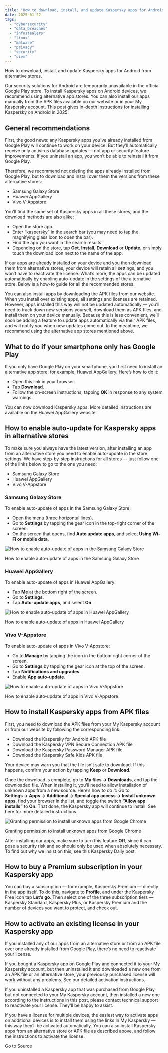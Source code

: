 ```yaml
---
title: "How to download, install, and update Kaspersky apps for Android | Kaspersky official blog"
date: 2025-01-22
tags: 
  - "cybersecurity"
  - "data_breaches"
  - "infostealers"
  - "linux"
  - "malware"
  - "privacy"
  - "security"
  - "siem"
---
```


How to download, install, and update Kaspersky apps for Android from alternative stores.

Our security solutions for Android are temporarily unavailable in the official Google Play store. To install Kaspersky apps on Android devices, we recommend using alternative app stores. You can also install our apps manually from the APK files available on our website or in your My Kaspersky account. This post gives in-depth instructions for installing Kaspersky on Android in 2025.

## General recommendations

First, the good news: any Kaspersky apps you’ve already installed from Google Play will continue to work on your device. But they’ll automatically receive only antivirus database updates — not app or security feature improvements. If you uninstall an app, you won’t be able to reinstall it from Google Play.

Therefore, we recommend not deleting the apps already installed from Google Play, but to download and install over them the versions from these alternative stores:

- Samsung Galaxy Store
- Huawei AppGallery
- Vivo V-Appstore

You’ll find the same set of Kaspersky apps in all these stores, and the download methods are also alike:

- Open the store app.
- Enter “kaspersky” in the search bar (you may need to tap the magnifying glass icon to open the bar).
- Find the app you want in the search results.
- Depending on the store, tap **Get**, **Install**, **Download** or **Update**, or simply touch the download icon next to the name of the app.

If our apps are already installed on your device and you then download them from alternative stores, your device will retain all settings, and you won’t have to reactivate the license. What’s more, the apps can be updated automatically by enabling auto-update in the settings of the alternative store. Below is a how-to guide for all the recommended stores.

You can also install apps by downloading the APK files from our website. When you install over existing apps, all settings and licenses are retained. However, apps installed this way will not be updated automatically — you’ll need to track down new versions yourself, download them as APK files, and install them on your device manually. Because this is less convenient, we’ll soon be adding a feature to update apps automatically via their APK files, and will notify you when new updates come out. In the meantime, we recommend using the alternative app stores mentioned above.

## What to do if your smartphone only has Google Play

If you only have Google Play on your smartphone, you first need to install an alternative app store, for example, Huawei AppGallery. Here’s how to do it:

- Open this link in your browser.
- Tap **Download**.
- Follow the on-screen instructions, tapping **OK** in response to any system warnings.

You can now download Kaspersky apps. More detailed instructions are available on the Huawei AppGallery website.

## How to enable auto-update for Kaspersky apps in alternative stores

To make sure you always have the latest version, after installing an app from an alternative store you need to enable auto-update in the store settings. We have step-by-step instructions for all stores — just follow one of the links below to go to the one you need:

- Samsung Galaxy Store
- Huawei AppGallery
- Vivo V-Appstore

### Samsung Galaxy Store

To enable auto-update of apps in the Samsung Galaxy Store:

- Open the menu (three horizontal lines).
- Go to **Settings** by tapping the gear icon in the top-right corner of the screen.
- On the screen that opens, find **Auto update apps**, and select **Using Wi-Fi or mobile data**.

![How to enable auto-update of apps in the Samsung Galaxy Store](https://media.kasperskydaily.com/wp-content/uploads/sites/92/2025/01/21060544/EN-how-to-install-kaspersky-apps-from-alternative-stores-1.jpeg)

How to enable auto-update of apps in the Samsung Galaxy Store

### Huawei AppGallery

To enable auto-update of apps in Huawei AppGallery:

- Tap **Me** at the bottom right of the screen.
- Go to **Settings**.
- Tap **Auto-update apps**, and select **On**.

![How to enable auto-update of apps in Huawei AppGallery](https://media.kasperskydaily.com/wp-content/uploads/sites/92/2025/01/21060647/EN-how-to-install-kaspersky-apps-from-alternative-stores-2.jpeg)

How to enable auto-update of apps in Huawei AppGallery

### Vivo V-Appstore

To enable auto-update of apps in Vivo V-Appstore:

- Go to **Manage** by tapping the icon in the bottom right corner of the screen.
- Go to **Settings** by tapping the gear icon at the top of the screen.
- Tap **Notifications and upgrades**.
- Enable **App auto-update**.

![How to enable auto-update of apps in Vivo V-Appstore](https://media.kasperskydaily.com/wp-content/uploads/sites/92/2025/01/21060759/EN-how-to-install-kaspersky-apps-from-alternative-stores-3.jpeg)

How to enable auto-update of apps in Vivo V-Appstore

## How to install Kaspersky apps from APK files

First, you need to download the APK files from your My Kaspersky account or from our website by following the corresponding link:

- Download the Kaspersky for Android APK file
- Download the Kaspersky VPN Secure Connection APK file
- Download the Kaspersky Password Manager APK file
- Download the Kaspersky Safe Kids APK file

Your device may warn you that the file isn’t safe to download. If this happens, confirm your action by tapping **Keep** or **Download**.

Once the download is complete, go to **My files → Downloads**, and tap the downloaded file. When installing it, you’ll need to allow installation of unknown apps from a new source. Here’s how to do it: Go to **Settings → Apps → Additional → Special app access → Install unknown apps**, find your browser in the list, and toggle the switch **“Allow app installs”** to **On**. That done, the Kaspersky app will continue to install. See here for more detailed instructions.

![Granting permission to install unknown apps from Google Chrome](https://media.kasperskydaily.com/wp-content/uploads/sites/92/2025/01/21060956/EN-how-to-install-kaspersky-apps-from-alternative-stores-4.jpeg)

Granting permission to install unknown apps from Google Chrome

After installing our apps, make sure to turn this feature **Off**, since it can pose a security risk and so should only be used when absolutely necessary. To find out why we insist on this, see this Kaspersky Daily post.

## How to buy a Premium subscription in your Kaspersky app

You can buy a subscription — for example, Kaspersky Premium — directly in the app itself. To do this, navigate to **Profile**, and under the Kaspersky Free icon tap **Let’s go**. Then select one of the three subscription tiers — Kaspersky Standard, Kaspersky Plus, or Kaspersky Premium and the number of devices you want to protect, and check out.

## How to activate an existing license in your Kaspersky app

If you installed any of our apps from an alternative store or from an APK file over one already installed from Google Play, there’s no need to reactivate your license.

If you bought a Kaspersky app on Google Play and connected it to your My Kaspersky account, but then uninstalled it and downloaded a new one from an APK file or an alternative store, your previously purchased license will work without any problems. See our detailed activation instructions.

If you uninstalled a Kaspersky app that was purchased from Google Play but not connected to your My Kaspersky account, then installed a new one according to the instructions in this post, please contact technical support to reactivate your license. They’ll be happy to assist.

If you have a license for multiple devices, the easiest way to activate apps on additional devices is to install them using the links in My Kaspersky — this way they’ll be activated automatically. You can also install Kaspersky apps from an alternative store or APK file as described above, and follow the instructions to activate the license.

Go to Source
